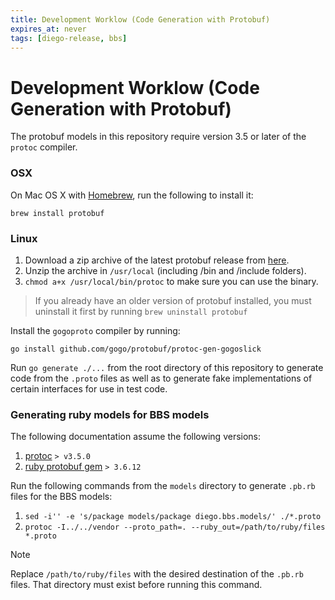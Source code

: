 ```yaml
---
title: Development Worklow (Code Generation with Protobuf)
expires_at: never
tags: [diego-release, bbs]
---
```


# Development Worklow (Code Generation with Protobuf)

The protobuf models in this repository require version 3.5 or later of the `protoc` compiler.

### OSX

On Mac OS X with [Homebrew](http://brew.sh/), run the following to install it:

```
brew install protobuf
```

### Linux

1. Download a zip archive of the latest protobuf release from [here](https://github.com/google/protobuf/releases).
1. Unzip the archive in `/usr/local` (including /bin and /include folders).
1. `chmod a+x /usr/local/bin/protoc` to make sure you can use the binary.

> If you already have an older version of protobuf installed, you must
> uninstall it first by running `brew uninstall protobuf`

Install the `gogoproto` compiler by running:

```
go install github.com/gogo/protobuf/protoc-gen-gogoslick
```

Run `go generate ./...` from the root directory of this repository to generate code from the `.proto` files as well as to generate fake implementations of certain interfaces for use in test code.

### Generating ruby models for BBS models

The following documentation assume the following versions:

1. [protoc](https://github.com/google/protobuf/releases) `> v3.5.0`
2. [ruby protobuf gem](https://github.com/ruby-protobuf/protobuf) `> 3.6.12`

Run the following commands from the `models` directory to generate `.pb.rb`
files for the BBS models:

1. `sed -i'' -e 's/package models/package diego.bbs.models/' ./*.proto`
1. `protoc -I../../vendor --proto_path=. --ruby_out=/path/to/ruby/files *.proto`

> [!NOTE]
> Replace `/path/to/ruby/files` with the desired destination of the `.pb.rb` files. That directory must exist before running this command.
